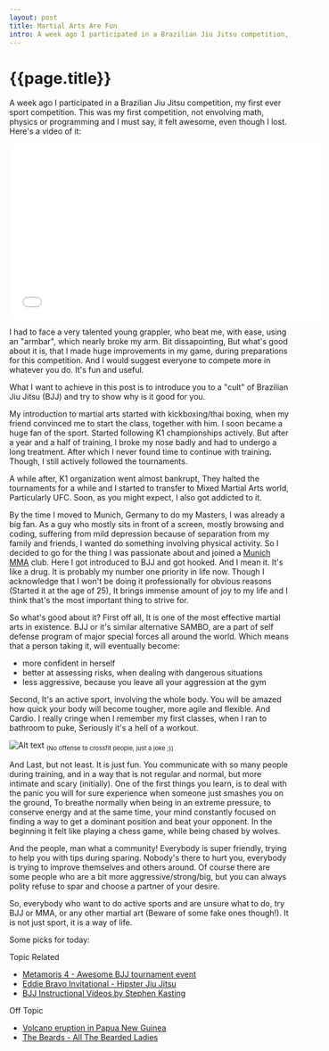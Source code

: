 ```yaml
---
layout: post
title: Martial Arts Are Fun
intro: A week ago I participated in a Brazilian Jiu Jitsu competition, my first ever sport competition. This was my first competition, not envolving math, physics or programming and I must say, it felt awesome.
---
```

{{page.title}}
=====================

A week ago I participated in a Brazilian Jiu Jitsu competition, my first ever sport competition. This was my first competition, not envolving math, physics or programming and I must say, it felt awesome, even though I lost. Here's a video of it: 

<iframe width="560" height="315" src="//www.youtube.com/embed/NHbVvaorFxQ" frameborder="0" allowfullscreen></iframe>

I had to face a very talented young grappler, who beat me, with ease, using an "armbar", which nearly broke my arm. Bit dissapointing, But what's good about it is, that I made huge improvements in my game, during preparations for this competition. And I would suggest everyone to compete more in whatever you do. It's fun and useful.

What I want to achieve in this post is to introduce you to a "cult" of Brazilian Jiu Jitsu (BJJ) and try to show why is it good for you.

My introduction to martial arts started with kickboxing/thai boxing, when my friend convinced me to start the class, together with him. I soon became a huge fan of the sport. Started following K1 championships actively. But after a year and a half of training, I broke my nose badly and had to undergo a long treatment. After which I never found time to continue with training. Though, I still actively followed the tournaments.

A while after, K1 organization went almost bankrupt, They halted the tournaments for a while and I started to transfer to Mixed Martial Arts world, Particularly UFC. Soon, as you might expect, I also got addicted to it. 

By the time I moved to Munich, Germany to do my Masters, I was already a big fan. As a guy who mostly sits in front of a screen, mostly browsing and coding, suffering from mild depression because of separation from my family and friends, I wanted do something involving physical activity. So I decided to go for the thing I was passionate about and joined a [Munich MMA](http://www.munich-mma.de/) club. Here I got introduced to BJJ and got hooked. And I mean it. It's like a drug. It is probably my number one priority in life now. Though I acknowledge that I won't be doing it professionally for obvious reasons (Started it at the age of 25), It brings immense amount of joy to my life and I think that's the most important thing to strive for.

So what's good about it? First off all, It is one of the most effective martial arts in existence. BJJ or it's similar alternative SAMBO, are a part of self defense program of major special forces all around the world. Which means that a person taking it, will eventually become:

- more confident in herself
- better at assessing risks, when dealing with dangerous situations
- less aggressive, because you leave all your aggression at the gym

Second, It's an active sport, involving the whole body. You will be amazed how quick your body will become tougher, more agile and flexible. And Cardio. I really cringe when I remember my first classes, when I ran to bathroom to puke, Seriously it's a hell of a workout.

![Alt text](http://www.getsumrun.com/wp-content/uploads/2014/06/tumblr_mzvac6ytuo1sismpto1_500.jpg)
<sub style="font-size:11px">(No offense to crossfit people, just a joke ;))</sub>

And Last, but not least. It is just fun. You communicate with so many people during training, and in a way that is not regular and normal, but more intimate and scary (initially). One of the first things you learn, is to deal with the panic you will for sure experience when someone just smashes you on the ground, To breathe normally when being in an extreme pressure, to conserve energy and at the same time, your mind constantly focused on finding a way to get a dominant position and beat your opponent. In the beginning it felt like playing a chess game, while being chased by wolves. 

And the people, man what a community! Everybody is super friendly, trying to help you with tips during sparing. Nobody's there to hurt you, everybody is trying to improve themselves and others around. Of course there are some people who are a bit more aggressive/strong/big, but you can always polity refuse to spar and choose a partner of your desire.

So, everybody who want to do active sports and are unsure what to do, try BJJ or MMA, or any other martial art (Beware of some fake ones though!). It is not just sport, it is a way of life.

Some picks for today:

Topic Related

- [Metamoris 4 - Awesome BJJ tournament event](http://www.bjjee.com/videos/videos-watch-metamoris-iv-matches/)
- [Eddie Bravo Invitational - Hipster Jiu Jitsu](https://vimeo.com/97942050)
- [BJJ Instructional Videos by Stephen Kasting](https://www.youtube.com/user/StephanKesting)

Off Topic

- [Volcano eruption in Papua New Guinea](https://www.youtube.com/watch?v=BUREX8aFbMs)
- [The Beards - All The Bearded Ladies](https://www.youtube.com/watch?v=9ua2_UaCPgA)
